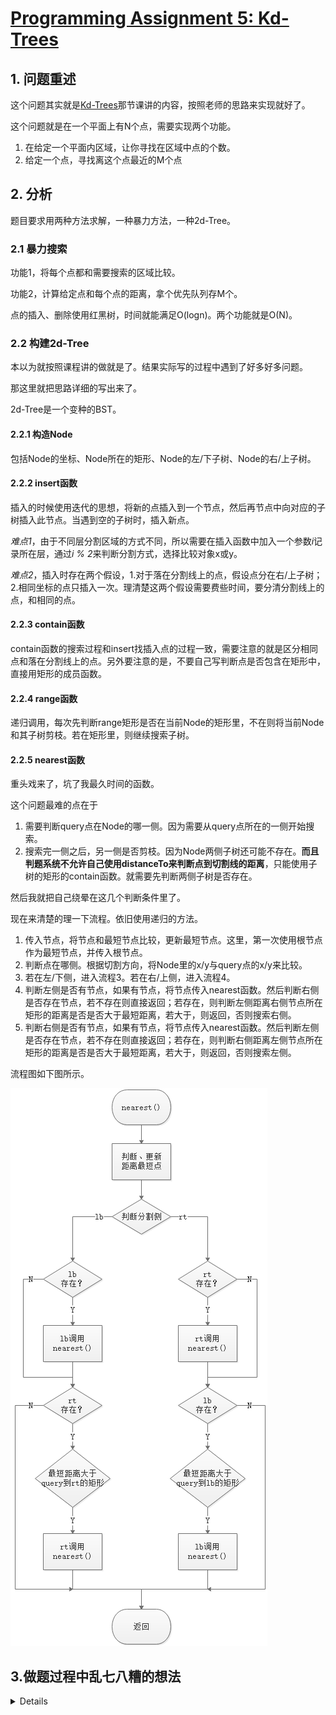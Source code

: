 # [Programming Assignment 5: Kd-Trees](http://coursera.cs.princeton.edu/algs4/assignments/kdtree.html)

## 1. 问题重述
这个问题其实就是[Kd-Trees](https://www.coursera.org/learn/algorithms-part1/lecture/Yionu/kd-trees)那节课讲的内容，按照老师的思路来实现就好了。

这个问题就是在一个平面上有N个点，需要实现两个功能。
    
1. 在给定一个平面内区域，让你寻找在区域中点的个数。
2. 给定一个点，寻找离这个点最近的M个点

## 2. 分析

题目要求用两种方法求解，一种暴力方法，一种2d-Tree。

### 2.1 暴力搜索

功能1，将每个点都和需要搜索的区域比较。

功能2，计算给定点和每个点的距离，拿个优先队列存M个。

点的插入、删除使用红黑树，时间就能满足O(logn)。两个功能就是O(N)。

### 2.2 构建2d-Tree

本以为就按照课程讲的做就是了。结果实际写的过程中遇到了好多好多问题。

那这里就把思路详细的写出来了。

2d-Tree是一个变种的BST。

#### 2.2.1 构造Node

包括Node的坐标、Node所在的矩形、Node的左/下子树、Node的右/上子树。

#### 2.2.2 insert函数

插入的时候使用迭代的思想，将新的点插入到一个节点，然后再节点中向对应的子树插入此节点。当遇到空的子树时，插入新点。

*难点1*，由于不同层分割区域的方式不同，所以需要在插入函数中加入一个参数*i*记录所在层，通过*i % 2*来判断分割方式，选择比较对象x或y。

*难点2*，插入时存在两个假设，1.对于落在分割线上的点，假设点分在右/上子树；2.相同坐标的点只插入一次。理清楚这两个假设需要费些时间，要分清分割线上的点，和相同的点。

#### 2.2.3 contain函数

contain函数的搜索过程和insert找插入点的过程一致，需要注意的就是区分相同点和落在分割线上的点。另外要注意的是，不要自己写判断点是否包含在矩形中，直接用矩形的成员函数。

#### 2.2.4 range函数

递归调用，每次先判断range矩形是否在当前Node的矩形里，不在则将当前Node和其子树剪枝。若在矩形里，则继续搜索子树。

#### 2.2.5 nearest函数

重头戏来了，坑了我最久时间的函数。

这个问题最难的点在于
1. 需要判断query点在Node的哪一侧。因为需要从query点所在的一侧开始搜索。
2. 搜索完一侧之后，另一侧是否剪枝。因为Node两侧子树还可能不存在。**而且判题系统不允许自己使用distanceTo来判断点到切割线的距离**，只能使用子树的矩形的contain函数。就需要先判断两侧子树是否存在。

然后我就把自己绕晕在这几个判断条件里了。

现在来清楚的理一下流程。依旧使用递归的方法。

1. 传入节点，将节点和最短节点比较，更新最短节点。这里，第一次使用根节点作为最短节点，并传入根节点。
2. 判断点在哪侧。根据切割方向，将Node里的x/y与query点的x/y来比较。
3. 若在左/下侧，进入流程3。若在右/上侧，进入流程4。
4. 判断左侧是否有节点，如果有节点，将节点传入nearest函数。然后判断右侧是否存在节点，若不存在则直接返回；若存在，则判断左侧距离右侧节点所在矩形的距离是否是否大于最短距离，若大于，则返回，否则搜索右侧。
5. 判断右侧是否有节点，如果有节点，将节点传入nearest函数。然后判断左侧是否存在节点，若不存在则直接返回；若存在，则判断右侧距离左侧节点所在矩形的距离是否是否大于最短距离，若大于，则返回，否则搜索左侧。

流程图如下图所示。

![nearest函数流程图](resources/nearest.png)

## 3.做题过程中乱七八糟的想法

<details>

### 3.1 Kd-Tree是要自己写的，不是用红黑树凑的

### 3.2 怎么确定Kd-Tree的节点是横还是竖

从root向下走，每走一次就是一级，设现在在i级，用i%k就得到了。

### 3.3 如何更新Kd-Tree里的Rectangle

~~每次递归传递这次的矩形，下次根据上下左右裁剪，再作为参数。最后null的时候就用参数里的矩形~~

上面的方法有性能问题，会调用过多的矩形构造函数。考虑用上面的方法是，我是在null节点时才构造新的节点，这样就会造成不知道父节点的矩形，没法根据点的位置构造。

但是，如果在父节点构造新的节点，就不一样了。当父节点发现要构造节点位置为空时，不是进入insert函数，而是在这里构造节点。这样就直到父节点的矩形了，不需要每次都构造矩形。

### 3.4 如何画线

最开始的想法是画Node的矩形，然后发现不对，回少画一条穿过node的线。

实际应该画Node在矩形中的横/竖线。

### 3.5 提交报错

1. [ERROR] PointSET.java:49:28: Do not draw to standard drawing in this program. [SideEffect]

这个还是不读题啊。。。Point2D里有draw这个函数。

### 3.6 仔细读题，Point2D和RectHV好多特性没用上。

**一般情况下，能用标准库、或者类内不得函数就要用！！**

### 3.7 contain遇到在线下边的点，而有个点与线相交，会归为上面的点，先计算矩阵时会算下面的点，而下面点算出来之后，上面就被剪枝了

1. 剪枝条件不是在一侧找到点，就剪掉另一侧。而是一侧点到点的最短距离，小于点到分割的矩形边的距离。（这个题目里有，自己想错了，听过不等于会了）
    1. 跟另一侧的矩形对比，就可以用矩形的成员函数了
2. query点跟rectangle比有可能会左右两边都不包括点，所以应该用线延长到边界，比左右/上下。
3. 注意比较左右节点返回回来的点的距离

</details>